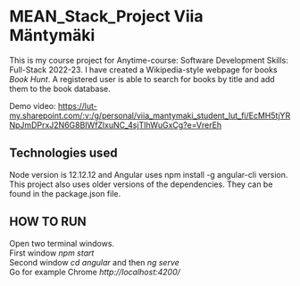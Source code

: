 # MEAN_Stack_Project Viia Mäntymäki  
This is my course project for Anytime-course: Software Development Skills: Full-Stack 2022-23. I have created a Wikipedia-style webpage for books *Book Hunt*.
A registered user is able to search for books by title and add them to the book database. 

Demo video: https://lut-my.sharepoint.com/:v:/g/personal/viia_mantymaki_student_lut_fi/EcMH5tjYRNpJmDPrxJ2N6G8BIWfZlxuNC_4sjTIhWuGxCg?e=VrerEh  

## Technologies used
Node version is 12.12.12 and Angular uses npm install -g angular-cli version. 
This project also uses older versions of the dependencies. They can be found in the package.json file. 

## HOW TO RUN  
Open two terminal windows.  
First window *npm start*  
Second window *cd angular* and then *ng serve*  
Go for example Chrome *http://localhost:4200/*
